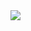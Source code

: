 <img src="https://capsule-render.vercel.app/api?type=waving&color=auto&height=200&section=header&text=명언생성기&fontSize=90" />
